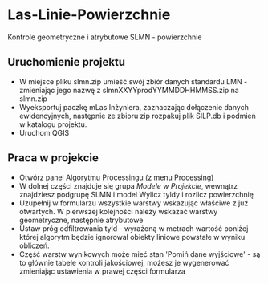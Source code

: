 # Las-Linie-Powierzchnie
Kontrole geometryczne i atrybutowe SLMN - powierzchnie

## Uruchomienie projektu

* W miejsce pliku slmn.zip umieść swój zbiór danych standardu LMN - zmieniając jego nazwę z slmnXXYYprodYYMMDDHHMMSS.zip na slmn.zip
* Wyeksportuj paczkę mLas Inżyniera, zaznaczając dołączenie danych ewidencyjnych, następnie ze zbioru zip rozpakuj plik SILP.db i podmień w katalogu projektu.
* Uruchom QGIS

## Praca w projekcie

* Otwórz panel Algorytmu Processingu (z menu Processing)
* W dolnej części znajduje się grupa *Modele w Projekcie*, wewnątrz znajdziesz podgrupę SLMN i model Wylicz tyldy i rozlicz powierzchnię
* Uzupełnij w formularzu wszystkie warstwy wskazując właściwe z już otwartych. W pierwszej kolejności należy wskazać warstwy geometryczne, następnie atrybutowe
* Ustaw próg odfiltrowania tyld - wyrażoną w metrach wartość poniżej której algorytm będzie ignorował obiekty liniowe powstałe w wyniku obliczeń.
* Część warstw wynikowych może mieć stan 'Pomiń dane wyjściowe' - są to głównie tabele kontroli jakościowej, moźesz je wygenerować zmieniając ustawienia w prawej części formularza
